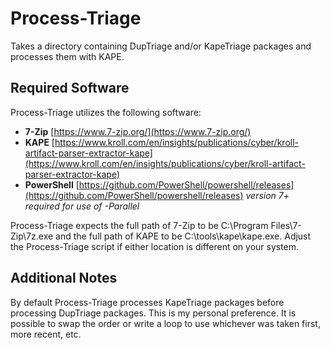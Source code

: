 # Process-Triage

Takes a directory containing DupTriage and/or KapeTriage packages and processes them with KAPE.

## Required Software

Process-Triage utilizes the following software:

- **7-Zip** [https://www.7-zip.org/](https://www.7-zip.org/)
- **KAPE** [https://www.kroll.com/en/insights/publications/cyber/kroll-artifact-parser-extractor-kape](https://www.kroll.com/en/insights/publications/cyber/kroll-artifact-parser-extractor-kape)
- **PowerShell** [https://github.com/PowerShell/powershell/releases](https://github.com/PowerShell/powershell/releases) *version 7+ required for use of -Parallel*

Process-Triage expects the full path of 7-Zip to be C:\Program Files\7-Zip\7z.exe and the full path of KAPE to be C:\tools\kape\kape.exe. Adjust the Process-Triage script if either location is different on your system.

## Additional Notes

By default Process-Triage processes KapeTriage packages before processing DupTriage packages. This is my personal preference. It is possible to swap the order or write a loop to use whichever was taken first, more recent, etc.
